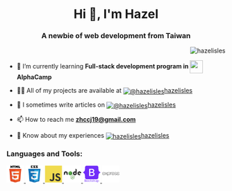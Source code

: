 

<!--**hazelisles/hazelisles** is a ✨ _special_ ✨ repository because its `README.md` (this file) appears on your GitHub profile.-->

<h1 align="center">Hi 👋, I'm Hazel</h1>
<h3 align="center">A newbie of web development from Taiwan</h3><p align="right"><img src="https://komarev.com/ghpvc/?username=hazelisles&label=Profile%20views&color=0e75b6&style=plastic" alt="hazelisles" /></p>


- 🌱 I’m currently learning **Full-stack development program in <img align="center" src="https://avatars.githubusercontent.com/u/8667311?s=200&v=4" height="30" width="30" /> AlphaCamp**

- 👨‍💻 All of my projects are available at <a href="https://github.com/hazelisles" target="blank"><img align="center" src="https://img.icons8.com/material-outlined/96/000000/github.png" alt="@hazelisles" height="30" width="30" />hazelisles</a>

- 📝 I sometimes write articles on <a href="https://hazelisles.medium.com/" target="blank"><img align="center" src="https://img.icons8.com/ios-glyphs/90/000000/medium-monogram.png" alt="@hazelisles" height="30" width="30" />hazelisles</a>

- 📫 How to reach me **zhccj19@gmail.com**

- 📄 Know about my experiences <a href="https://linkedin.com/in/hazelisles/" target="blank"><img align="center" src="https://img.icons8.com/fluent/96/000000/linkedin.png" alt="hazelisles" height="30" width="30" />hazelisles</a>


<h3 align="left">Languages and Tools:</h3>

<p align="left"> <a href="https://www.w3.org/html/" target="_blank"> <img src="https://raw.githubusercontent.com/devicons/devicon/master/icons/html5/html5-original-wordmark.svg" alt="html5" width="40" height="40"/> </a> <a href="https://www.w3schools.com/css/" target="_blank"> <img src="https://raw.githubusercontent.com/devicons/devicon/master/icons/css3/css3-original-wordmark.svg" alt="css3" width="40" height="40"/> </a> <a href="https://developer.mozilla.org/en-US/docs/Web/JavaScript" target="_blank"> <img src="https://raw.githubusercontent.com/devicons/devicon/master/icons/javascript/javascript-original.svg" alt="javascript" width="40" height="40"/> </a> <a href="https://nodejs.org" target="_blank"> <img src="https://raw.githubusercontent.com/devicons/devicon/master/icons/nodejs/nodejs-original-wordmark.svg" alt="nodejs" width="40" height="40"/> </a> <a href="https://getbootstrap.com" target="_blank"> <img src="https://raw.githubusercontent.com/devicons/devicon/master/icons/bootstrap/bootstrap-plain-wordmark.svg" alt="bootstrap" width="40" height="40"/> </a>  <a href="https://expressjs.com" target="_blank"> <img src="https://raw.githubusercontent.com/devicons/devicon/master/icons/express/express-original-wordmark.svg" alt="express" width="40" height="40"/> </a> </p>

<!--
<p align="center"><img src="https://github-readme-stats.vercel.app/api/top-langs?username=hazelisles&show_icons=true&locale=en&theme=algolia" alt="hazelisles" /></p>

<p align="center"><img src="https://github-readme-streak-stats.herokuapp.com/?user=hazelisles&theme=highcontrast" alt="hazelisles" /></p>
